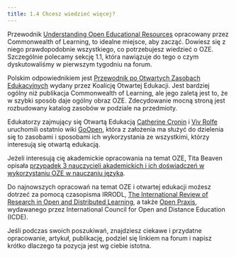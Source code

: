 ```yaml
---
title: 1.4 Chcesz wiedzieć więcej?
---
```


Przewodnik [Understanding Open Educational Resources][1] opracowany przez Commonwealth of Learning, to idealne miejsce, aby zacząć. Dowiesz się z niego prawdopodobnie wszystkiego, co potrzebujesz wiedzieć o OZE. Szczególnie polecamy sekcję 1.1, która nawiązuje do tego o czym dyskutowaliśmy w pierwszym tygodniu na forum. 

Polskim odpowiednikiem jest [Przewodnik po Otwartych Zasobach Edukacyjnych][8] wydany przez Koalicję Otwartej Edukacji. Jest bardziej ogólny niż publikacja Commonwealth of Learning, ale jego zaletą jest to, że w szybki sposób daje ogólny obraz OZE. Zdecydowanie mocną stroną jest rozbudowany katalog zasobów w podziale na przedmioty. 

Edukatorzy zajmujący się Otwartą Edukacją [Catherine Cronin][2] i [Viv Rolfe][3] uruchomili ostatnio wiki [GoOpen][4], która z założenia ma służyć do dzielenia się to zasobami i sposobami ich wykorzystania ze wszystkimi, którzy interesują się otwartą edukacją.

Jeżeli interesują cię akademickie opracowania na temat OZE, Tita Beaven opisała [przypadek 3 nauczycieli akademickich i ich doświadczeń w wykorzystaniu OZE w nauczaniu języka][5].

Do najnowszych opracowań na temat OZE i otwartej edukacji możesz dotrzeć za pomocą czasopisma IRRODL, [The International Review of Research in Open and Distributed Learning][6], a także [Open Praxis][7], wydawanego przez International Council for Open and Distance Education (ICDE). 

Jeśli podczas swoich poszukiwań, znajdziesz ciekawe i przydatne opracowanie, artykuł, publikację, podziel się linkiem na forum i napisz krótko dlaczego ta pozycja jest wg ciebie istotna.


  [1]: http://oasis.col.org/bitstream/handle/11599/1013/2015_Butcher_Moore_Understanding-OER.pdf
  [2]: https://twitter.com/catherinecronin
  [3]: https://twitter.com/VivienRolfe
  [4]: http://wikieducator.org/GoOPEN
  [5]: http://oro.open.ac.uk/41519/1/__userdata_documents4_ctb44_Desktop_Beaven269.pdf
  [6]: http://www.irrodl.org/index.php/irrodl
  [7]: http://openpraxis.org/index.php/OpenPraxis
  [8]: http://koed.org.pl/wp-content/uploads/2014/05/OER_handbook_v5_online1.pdf
